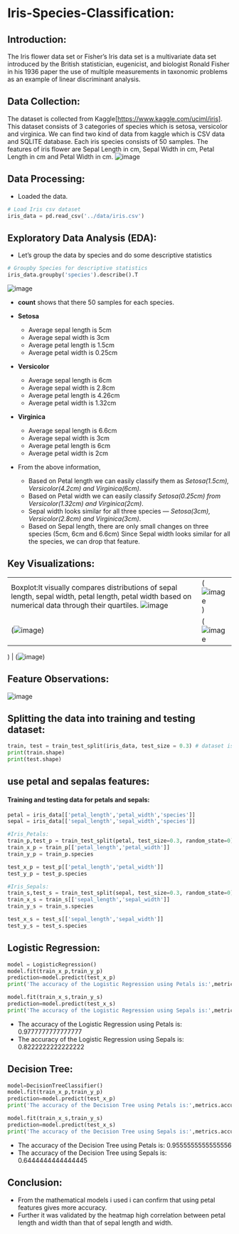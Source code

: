 # Iris-Species-Classification:

## Introduction:
The Iris flower data set or Fisher’s Iris data set is a multivariate data set introduced by the British statistician, eugenicist, and biologist Ronald Fisher in his 1936 paper the use of multiple measurements in taxonomic problems as an example of linear discriminant analysis.

## Data Collection:
The dataset is collected from Kaggle[https://www.kaggle.com/uciml/iris].
This dataset consists of 3 categories of species which is setosa, versicolor and virginica.
We can find two kind of data from kaggle which is CSV data and SQLITE database.
Each iris species consists of 50 samples.
The features of iris flower are Sepal Length in cm, Sepal Width in cm, Petal Length in cm and Petal Width in cm.
![image](https://github.com/DA-Atharv/Iris_Species_Classification/assets/159448408/3a451bf4-c937-4b84-b059-1074151aa112)

## Data Processing:
- Loaded the data.
```python
# Load Iris csv dataset
iris_data = pd.read_csv('../data/iris.csv')
```

## Exploratory Data Analysis (EDA):
- Let’s group the data by species and do some descriptive statistics
```python
# Groupby Species for descriptive statistics
iris_data.groupby('species').describe().T
```
![image](https://github.com/DA-Atharv/Iris_Species_Classification/assets/159448408/ebcf5c1c-49d4-4f90-a526-838bce3ce054)
- **count** shows that there 50 samples for each species.
- **Setosa**
  - Average sepal length is 5cm
  - Average sepal width is 3cm
  - Average petal length is 1.5cm
  - Average petal width is 0.25cm
- **Versicolor**
  - Average sepal length is 6cm
  - Average sepal width is 2.8cm
  - Average petal length is 4.26cm
  - Average petal width is 1.32cm
- **Virginica**
  - Average sepal length is 6.6cm
  - Average sepal width is 3cm
  - Average petal length is 6cm
  - Average petal width is 2cm

- From the above information,
  - Based on Petal length we can easily classify them as *Setosa(1.5cm), Versicolor(4.2cm) and Virginica(6cm)*.
  - Based on Petal width we can easily classify *Setosa(0.25cm) from Versicolor(1.32cm) and Virginica(2cm)*.
  - Sepal width looks similar for all three species — *Setosa(3cm), Versicolor(2.8cm) and Virginica(3cm)*.
  - Based on Sepal length, there are only small changes on three species (5cm, 6cm and 6.6cm)
Since Sepal width looks similar for all the species, we can drop that feature.
## Key Visualizations:
|                           |                           |
|---------------------------|---------------------------|
| Boxplot:It visually compares distributions of sepal length, sepal width, petal length, petal width based on numerical data through their quartiles. ![image](https://github.com/DA-Atharv/Iris-Species-Classification-and-Model-Evaluation/assets/159448408/c2b1caa8-5125-4850-bfd4-e39b1feeabe9) | (![image](https://github.com/DA-Atharv/Iris-Species-Classification-and-Model-Evaluation/assets/159448408/bd6c1aaf-3e87-4776-8394-cd84917d2ff4))
| (![image](https://github.com/DA-Atharv/Iris-Species-Classification-and-Model-Evaluation/assets/159448408/640fdecb-81be-41ee-8b88-a997a080f828)) | (![image](https://github.com/DA-Atharv/Iris-Species-Classification-and-Model-Evaluation/assets/159448408/eec6d04d-05a1-4e5a-8570-882f0fde13ad)
) 
| (![image](https://github.com/DA-Atharv/Iris-Species-Classification-and-Model-Evaluation/assets/159448408/d9ab3196-dc8d-449b-b628-4bcd3bd50741)) 
## Feature Observations:
![image](https://github.com/DA-Atharv/Iris-Species-Prediction-Model-Evaluation/assets/159448408/8b2d33e5-dfec-4ac3-ba64-4ab3120c8669)

## Splitting the data into training and testing dataset:
```python
train, test = train_test_split(iris_data, test_size = 0.3) # dataset is split into 70% training and 30% testing
print(train.shape)
print(test.shape)
```
## use petal and sepalas features:
#### Training and testing data for petals and sepals:
```python
petal = iris_data[['petal_length','petal_width','species']]
sepal = iris_data[['sepal_length','sepal_width','species']]

#Iris_Petals:
train_p,test_p = train_test_split(petal, test_size=0.3, random_state=0) 
train_x_p = train_p[['petal_length','petal_width']]
train_y_p = train_p.species

test_x_p = test_p[['petal_length','petal_width']]
test_y_p = test_p.species

#Iris_Sepals:
train_s,test_s = train_test_split(sepal, test_size=0.3, random_state=0) #sepals
train_x_s = train_s[['sepal_length','sepal_width']]
train_y_s = train_s.species

test_x_s = test_s[['sepal_length','sepal_width']]
test_y_s = test_s.species
```
## Logistic Regression:
```python
model = LogisticRegression()
model.fit(train_x_p,train_y_p) 
prediction=model.predict(test_x_p) 
print('The accuracy of the Logistic Regression using Petals is:',metrics.accuracy_score(prediction,test_y_p))

model.fit(train_x_s,train_y_s) 
prediction=model.predict(test_x_s) 
print('The accuracy of the Logistic Regression using Sepals is:',metrics.accuracy_score(prediction,test_y_s))
```
+ The accuracy of the Logistic Regression using Petals is: 0.9777777777777777
+ The accuracy of the Logistic Regression using Sepals is: 0.8222222222222222
## Decision Tree: 
```python
model=DecisionTreeClassifier()
model.fit(train_x_p,train_y_p) 
prediction=model.predict(test_x_p) 
print('The accuracy of the Decision Tree using Petals is:',metrics.accuracy_score(prediction,test_y_p))

model.fit(train_x_s,train_y_s) 
prediction=model.predict(test_x_s) 
print('The accuracy of the Decision Tree using Sepals is:',metrics.accuracy_score(prediction,test_y_s))
```
+ The accuracy of the Decision Tree using Petals is: 0.9555555555555556
+ The accuracy of the Decision Tree using Sepals is: 0.6444444444444445
## Conclusion:
+ From the mathematical models i used i can confirm that using petal features gives more accuracy.
+ Further it was validated by the heatmap high correlation between petal length and width than that of sepal length and width. 
